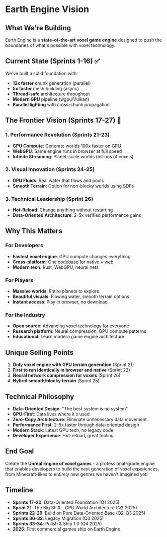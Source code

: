 # Earth Engine Vision

## What We're Building

Earth Engine is a **state-of-the-art voxel game engine** designed to push the boundaries of what's possible with voxel technology.

## Current State (Sprints 1-16) ✅

We've built a solid foundation with:
- **12x faster** chunk generation (parallel)
- **5x faster** mesh building (async)
- **Thread-safe** architecture throughout
- **Modern GPU** pipeline (wgpu/Vulkan)
- **Parallel lighting** with cross-chunk propagation

## The Frontier Vision (Sprints 17-27) 🚀

### 1. Performance Revolution (Sprints 21-23)
- **GPU Compute**: Generate worlds 100x faster on GPU
- **WebGPU**: Same engine runs in browser at full speed
- **Infinite Streaming**: Planet-scale worlds (billions of voxels)

### 2. Visual Innovation (Sprints 24-25)
- **GPU Fluids**: Real water that flows and pools
- **Smooth Terrain**: Option for non-blocky worlds using SDFs

### 3. Technical Leadership (Sprint 26)
- **Hot-Reload**: Change anything without restarting
- **Data-Oriented Architecture**: 2-5x verified performance gains

## Why This Matters

### For Developers
- **Fastest voxel engine**: GPU compute changes everything
- **Cross-platform**: One codebase for native + web
- **Modern tech**: Rust, WebGPU, neural nets

### For Players
- **Massive worlds**: Entire planets to explore
- **Beautiful visuals**: Flowing water, smooth terrain options
- **Instant access**: Play in browser, no download

### For the Industry
- **Open source**: Advancing voxel technology for everyone
- **Research platform**: Neural compression, GPU compute patterns
- **Educational**: Learn modern game engine architecture

## Unique Selling Points

1. **Only voxel engine with GPU terrain generation** (Sprint 21)
2. **First to run identically in browser and native** (Sprint 22)
3. **Neural network compression for voxels** (Sprint 26)
4. **Hybrid smooth/blocky terrain** (Sprint 25)

## Technical Philosophy

- **Data-Oriented Design**: "The best system is no system"
- **GPU-First**: Data lives where it's used
- **Zero-Copy Architecture**: Eliminate unnecessary data movement
- **Performance First**: 2-5x faster through data-oriented design
- **Modern Stack**: Latest GPU tech, no legacy code
- **Developer Experience**: Hot-reload, great tooling

## End Goal

Create the **Unreal Engine of voxel games** - a professional-grade engine that enables developers to build the next generation of voxel experiences, from Minecraft-likes to entirely new genres we haven't imagined yet.

## Timeline

- **Sprints 17-20**: Data-Oriented Foundation (Q1 2025)
- **Sprint 21**: The Big Shift - GPU World Architecture (Q2 2025)
- **Sprints 22-29**: Build on Pure Data-Oriented Base (Q2-Q3 2025)
- **Sprints 30-32**: Legacy Migration (Q3 2025)
- **Sprints 33-34**: Polish & Ship 1.0 (Q4 2025)
- **2026**: First commercial games ship on Earth Engine